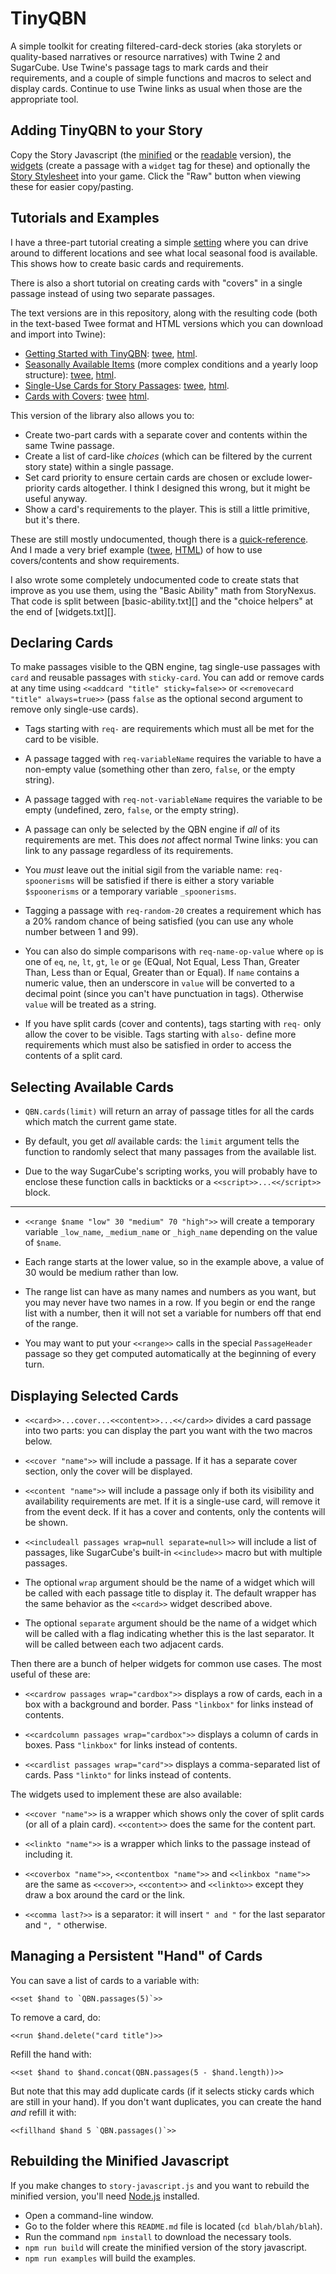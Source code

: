 TinyQBN
=======

A simple toolkit for creating filtered-card-deck stories (aka
storylets or quality-based narratives or resource narratives) with
Twine 2 and SugarCube. Use Twine's passage tags to mark cards and
their requirements, and a couple of simple functions and macros to
select and display cards. Continue to use Twine links as usual
when those are the appropriate tool.


Adding TinyQBN to your Story
----------------------------

Copy the Story Javascript (the [minified](story-javascript.min.js)
or the [readable](story-javascript.js) version), the
[widgets](widgets.txt) (create a passage with a `widget` tag for
these) and optionally the [Story Stylesheet](story-stylesheet.css)
into your game. Click the "Raw" button when viewing these for
easier copy/pasting.


Tutorials and Examples
----------------------

I have a three-part tutorial creating a simple
[setting](https://joshuagrams.github.io/tiny-qbn/doc/Localvore.html)
where you can drive around to different locations and see what
local seasonal food is available. This shows how to create basic
cards and requirements.

There is also a short tutorial on creating cards with "covers" in
a single passage instead of using two separate passages.

The text versions are in this repository, along with the resulting
code (both in the text-based Twee format and HTML versions which
you can download and import into Twine):

* [Getting Started with TinyQBN](doc/tutorial-1.md):
  [twee](examples/tutorial-1.tw),
  [html](https://joshuagrams.github.io/tiny-qbn/examples/tutorial-1.html).
* [Seasonally Available Items](doc/tutorial-2.md) (more complex
  conditions and a yearly loop structure):
  [twee](examples/tutorial-2.tw),
  [html](https://joshuagrams.github.io/tiny-qbn/examples/tutorial-2.html).
* [Single-Use Cards for Story Passages](doc/tutorial-3.md):
  [twee](examples/localvore.tw),
  [html](https://joshuagrams.github.io/tiny-qbn/examples/localvore.html).
* [Cards with Covers](doc/cards-with-covers.md):
  [twee](examples/covers.tw)
  [html](https://joshuagrams.github.io/tiny-qbn/examples/covers.html).

This version of the library also allows you to:

* Create two-part cards with a separate cover and contents within
  the same Twine passage. 
* Create a list of card-like *choices* (which can be filtered by
  the current story state) within a single passage.
* Set card priority to ensure certain cards are chosen or exclude
  lower-priority cards altogether. I think I designed this wrong,
  but it might be useful anyway.
* Show a card's requirements to the player. This is still a little
  primitive, but it's there.

These are still mostly undocumented, though there is a
[quick-reference](doc/quick-reference.md). And I made a very brief
example ([twee](examples/covers.tw), [HTML](examples/covers.html))
of how to use covers/contents and show requirements.

I also wrote some completely undocumented code to create stats
that improve as you use them, using the "Basic Ability" math from
StoryNexus. That code is split between [basic-ability.txt][] and
the "choice helpers" at the end of [widgets.txt][].

Declaring Cards
---------------

To make passages visible to the QBN engine, tag single-use
passages with `card` and reusable passages with `sticky-card`. You
can add or remove cards at any time using `<<addcard "title"
sticky=false>>` or `<<removecard "title" always=true>>` (pass
`false` as the optional second argument to remove only single-use
cards).

* Tags starting with `req-` are requirements which must all be met
  for the card to be visible.

* A passage tagged with `req-variableName` requires the variable
  to have a non-empty value (something other than zero, `false`,
  or the empty string).

* A passage tagged with `req-not-variableName` requires the
  variable to be empty (undefined, zero, `false`, or the empty
  string).

* A passage can only be selected by the QBN engine if *all* of its
  requirements are met. This does *not* affect normal Twine links:
  you can link to any passage regardless of its requirements.

* You *must* leave out the initial sigil from the variable name:
  `req-spoonerisms` will be satisfied if there is either a story
  variable `$spoonerisms` or a temporary variable `_spoonerisms`.

* Tagging a passage with `req-random-20` creates a requirement
  which has a 20% random chance of being satisfied (you can use
  any whole number between 1 and 99).

* You can also do simple comparisons with `req-name-op-value`
  where `op` is one of `eq`, `ne`, `lt`, `gt`, `le` or `ge`
  (EQual, Not Equal, Less Than, Greater Than, Less than or Equal,
  Greater than or Equal). If `name` contains a numeric value, then
  an underscore in `value` will be converted to a decimal point
  (since you can't have punctuation in tags). Otherwise `value`
  will be treated as a string.

* If you have split cards (cover and contents), tags starting with
  `req-` only allow the cover to be visible. Tags starting with
  `also-` define more requirements which must also be satisfied in
  order to access the contents of a split card.


Selecting Available Cards
-------------------------

* `QBN.cards(limit)` will return an array of passage titles for
  all the cards which match the current game state.

* By default, you get *all* available cards: the `limit` argument
  tells the function to randomly select that many passages from
  the available list.

* Due to the way SugarCube's scripting works, you will probably
  have to enclose these function calls in backticks or a
  `<<script>>...<</script>>` block.

-----

* `<<range $name "low" 30 "medium" 70 "high">>` will
  create a temporary variable `_low_name`, `_medium_name` or
  `_high_name` depending on the value of `$name`.

* Each range starts at the lower value, so in the example above, a
  value of 30 would be medium rather than low.

* The range list can have as many names and numbers as you want,
  but you may never have two names in a row. If you begin or end
  the range list with a number, then it will not set a variable
  for numbers off that end of the range.

* You may want to put your `<<range>>` calls in the special
  `PassageHeader` passage so they get computed automatically at
  the beginning of every turn.


Displaying Selected Cards
-------------------------

* `<<card>>...cover...<<content>>...<</card>>` divides a card
  passage into two parts: you can display the part you want with
  the two macros below.

* `<<cover "name">>` will include a passage. If it has a separate
  cover section, only the cover will be displayed.

* `<<content "name">>` will include a passage only if both its
  visibility and availability requirements are met. If it is a
  single-use card, will remove it from the event deck. If it has a
  cover and contents, only the contents will be shown.

* `<<includeall passages wrap=null separate=null>>` will include a
  list of passages, like SugarCube's built-in `<<include>>` macro
  but with multiple passages.

* The optional `wrap` argument should be the name of a widget
  which will be called with each passage title to display it.
  The default wrapper has the same behavior as the `<<card>>`
  widget described above.

* The optional `separate` argument should be the name of a widget
  which will be called with a flag indicating whether this is the
  last separator. It will be called between each two adjacent
  cards.

Then there are a bunch of helper widgets for common use cases. The
most useful of these are:

* `<<cardrow passages wrap="cardbox">>` displays a row of cards,
  each in a box with a background and border. Pass `"linkbox"` for
  links instead of contents.

* `<<cardcolumn passages wrap="cardbox">>` displays a column of
  cards in boxes. Pass `"linkbox"` for links instead of contents.

* `<<cardlist passages wrap="card">>` displays a comma-separated
  list of cards. Pass `"linkto"` for links instead of contents.

The widgets used to implement these are also available:

* `<<cover "name">>` is a wrapper which shows only the cover of
  split cards (or all of a plain card). `<<content>>` does the
  same for the content part.

* `<<linkto "name">>` is a wrapper which links to the passage instead of
  including it.

* `<<coverbox "name">>`, `<<contentbox "name">>` and `<<linkbox
  "name">>` are the same as `<<cover>>`, `<<content>>` and
  `<<linkto>>` except they draw a box around the card or the link.

* `<<comma last?>>` is a separator: it will insert `" and "` for
  the last separator and `", "` otherwise.


Managing a Persistent "Hand" of Cards
-------------------------------------

You can save a list of cards to a variable with:

	<<set $hand to `QBN.passages(5)`>>

To remove a card, do:

	<<run $hand.delete("card title")>>

Refill the hand with:

	<<set $hand to $hand.concat(QBN.passages(5 - $hand.length))>>

But note that this may add duplicate cards (if it selects sticky
cards which are still in your hand). If you don't want duplicates,
you can create the hand *and* refill it with:

	<<fillhand $hand 5 `QBN.passages()`>>


Rebuilding the Minified Javascript
----------------------------------

If you make changes to `story-javascript.js` and you want to
rebuild the minified version, you'll need
[Node.js](https://nodejs.org/) installed.

* Open a command-line window.
* Go to the folder where this `README.md` file is located (`cd blah/blah/blah`).
* Run the command `npm install` to download the necessary tools.
* `npm run build` will create the minified version of the story javascript.
* `npm run examples` will build the examples.
